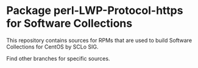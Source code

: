 # Package perl-LWP-Protocol-https for Software Collections

This repository contains sources for RPMs that are used
to build Software Collections for CentOS by SCLo SIG.

Find other branches for specific sources.
